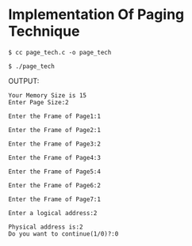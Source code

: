 # Implementation Of Paging Technique

`$ cc page_tech.c -o page_tech`

`$ ./page_tech`

OUTPUT:

```
Your Memory Size is 15
Enter Page Size:2

Enter the Frame of Page1:1

Enter the Frame of Page2:1

Enter the Frame of Page3:2

Enter the Frame of Page4:3

Enter the Frame of Page5:4

Enter the Frame of Page6:2

Enter the Frame of Page7:1

Enter a logical address:2

Physical address is:2
Do you want to continue(1/0)?:0

```
